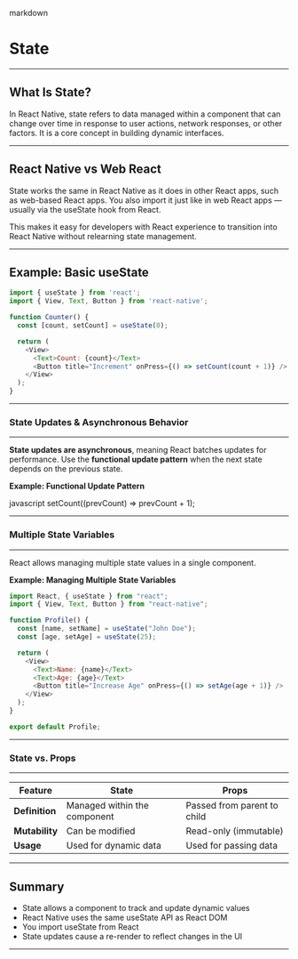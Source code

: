 markdown
# State

---

## What Is State?

In React Native, state refers to data managed within a component that can change over time in response to user actions, network responses, or other factors. It is a core concept in building dynamic interfaces.

---

## React Native vs Web React

State works the same in React Native as it does in other React apps, such as web-based React apps. You also import it just like in web React apps — usually via the <span class="codeSnip">useState</span> hook from React.

This makes it easy for developers with React experience to transition into React Native without relearning state management.

---

## Example: Basic useState

```javascript
import { useState } from 'react';
import { View, Text, Button } from 'react-native';

function Counter() {
  const [count, setCount] = useState(0);

  return (
    <View>
      <Text>Count: {count}</Text>
      <Button title="Increment" onPress={() => setCount(count + 1)} />
    </View>
  );
}
```

---

### **State Updates & Asynchronous Behavior**
---

**State updates are asynchronous**, meaning React batches updates for performance.
Use the **functional update pattern** when the next state depends on the previous state.

**Example: Functional Update Pattern**

javascript
setCount((prevCount) => prevCount + 1);

---
### **Multiple State Variables**
---
React allows managing multiple state values in a single component.

**Example: Managing Multiple State Variables**

```javascript
import React, { useState } from "react";
import { View, Text, Button } from "react-native";

function Profile() {
  const [name, setName] = useState("John Doe");
  const [age, setAge] = useState(25);

  return (
    <View>
      <Text>Name: {name}</Text>
      <Text>Age: {age}</Text>
      <Button title="Increase Age" onPress={() => setAge(age + 1)} />
    </View>
  );
}

export default Profile;
```

---
### **State vs. Props**
---

<table class="notesTable">
    <thead>
        <tr class="tableHeader">
            <th class="tableCellHeader">Feature</th>
            <th class="tableCellHeader">State</th>
            <th class="tableCellHeader">Props</th>
        </tr>
    </thead>
    <tbody>
        <tr class="tableRow">
            <td class="tableCell"><strong>Definition</strong></td>
            <td class="tableCell">Managed within the component</td>
            <td class="tableCell">Passed from parent to child</td>
        </tr>
        <tr class="tableRow">
            <td class="tableCell"><strong>Mutability</strong></td>
            <td class="tableCell">Can be modified</td>
            <td class="tableCell">Read-only (immutable)</td>
        </tr>
        <tr class="tableRow">
            <td class="tableCell"><strong>Usage</strong></td>
            <td class="tableCell">Used for dynamic data</td>
            <td class="tableCell">Used for passing data</td>
        </tr>
    </tbody>
</table>

---

## Summary

- State allows a component to track and update dynamic values
- React Native uses the same <span class="codeSnip">useState</span> API as React DOM
- You import <span class="codeSnip">useState</span> from React
- State updates cause a re-render to reflect changes in the UI

---
